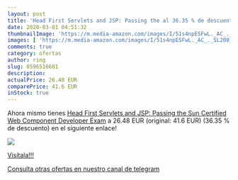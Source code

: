 ```yaml
---
layout: post
title: 'Head First Servlets and JSP: Passing the al 36.35 % de descuento'
date: 2020-03-01 04:51:32
thumbnailImage: 'https://m.media-amazon.com/images/I/51s4npESFwL._AC_._SL200_.jpg'
images: [ 'https://m.media-amazon.com/images/I/51s4npESFwL._AC_._SL200_.jpg' ]
comments: true
category: ofertas
author: ring
slug: 0596516681
description:
actualPrice: 26.48 EUR
comparePrice: 41.6 EUR
inStock: true
---
```


Ahora mismo tienes [Head First Servlets and JSP: Passing the Sun Certified Web Component Developer Exam](https://www.amazon.com/dp/0596516681/?tag=redken08-20) a 26.48 EUR (original: 41.6 EUR) (36.35 %  de descuento) en el siguiente enlace!

[![](https://m.media-amazon.com/images/I/51s4npESFwL._AC_._SL200_.jpg)](https://www.amazon.com/dp/0596516681/?tag=redken08-20)

[Visítala!!!](https://www.amazon.com/dp/0596516681/?tag=redken08-20)

[Consulta otras ofertas en nuestro canal de telegram](https://t.me/s/ofertas25)
